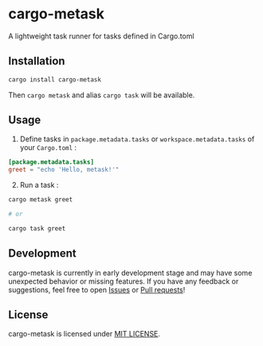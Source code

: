# cargo-metask

A lightweight task runner for tasks defined in Cargo.toml

## Installation

```sh
cargo install cargo-metask
```

Then `cargo metask` and alias `cargo task` will be available.

## Usage

1. Define tasks in `package.metadata.tasks` or `workspace.metadata.tasks` of your `Cargo.toml` :

```toml
[package.metadata.tasks]
greet = "echo 'Hello, metask!'"
```

2. Run a task :

```sh
cargo metask greet

# or

cargo task greet
```

## Development

cargo-metask is currently in early development stage and may have some unexpected behavior or missing features. If you have any feedback or suggestions, feel free to open [Issues](https://github.com/kanarus/cargo-metask/issues) or [Pull requests](https://github.com/kanarus/cargo-metask/pulls)!

## License

cargo-metask is licensed under [MIT LICENSE](LICENSE).
